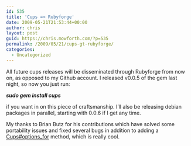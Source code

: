 ```yaml
---
id: 535
title: 'Cups => Rubyforge'
date: 2009-05-21T21:53:44+00:00
author: chris
layout: post
guid: https://chris.mowforth.com/?p=535
permalink: /2009/05/21/cups-gt-rubyforge/
categories:
  - Uncategorized
---
```

All future cups releases will be disseminated through Rubyforge from now on, as opposed to my Github account. I released v0.0.5 of the gem last night, so now you just run:

**_sudo gem install cups_**

if you want in on this piece of craftsmanship. I&#8217;ll also be releasing debian packages in parallel, starting with 0.0.6 if I get any time.

My thanks to Brian Butz for his contributions which have solved some portability issues and fixed several bugs in addition to adding a [Cups#options_for](http://cups.rubyforge.org/doc/classes/Cups.html#M000004) method, which is really cool.